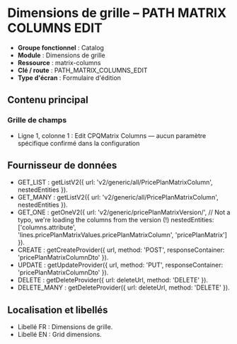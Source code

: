 # Dimensions de grille – PATH MATRIX COLUMNS EDIT

- **Groupe fonctionnel** : Catalog
- **Module** : Dimensions de grille
- **Ressource** : matrix-columns
- **Clé / route** : PATH_MATRIX_COLUMNS_EDIT
- **Type d'écran** : Formulaire d'édition

## Contenu principal
### Grille de champs
- Ligne 1, colonne 1 : Edit CPQMatrix Columns — aucun paramètre spécifique confirmé dans la configuration

## Fournisseur de données
- GET_LIST : getListV2({
  url: 'v2/generic/all/PricePlanMatrixColumn',
  nestedEntities
}).
- GET_MANY : getListV2({
  url: 'v2/generic/all/PricePlanMatrixColumn',
  nestedEntities
}).
- GET_ONE : getOneV2({
  url: 'v2/generic/pricePlanMatrixVersion/',
  // Not a typo, we're loading the columns from the version (!)
  nestedEntities: ['columns.attribute', 'lines.pricePlanMatrixValues.pricePlanMatrixColumn', 'pricePlanMatrix']
}).
- CREATE : getCreateProvider({
  url,
  method: 'POST',
  responseContainer: 'pricePlanMatrixColumnDto'
}).
- UPDATE : getUpdateProvider({
  url,
  method: 'PUT',
  responseContainer: 'pricePlanMatrixColumnDto'
}).
- DELETE : getDeleteProvider({
  url: deleteUrl,
  method: 'DELETE'
}).
- DELETE_MANY : getDeleteProvider({
  url: deleteUrl,
  method: 'DELETE'
}).

## Localisation et libellés
- Libellé FR : Dimensions de grille.
- Libellé EN : Grid dimensions.